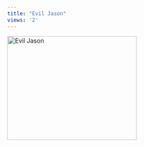 ```yaml
---
title: "Evil Jason"
views: '2'
---
```

<p><img alt="Evil Jason" src="http://www.mennoboy.com/chrisIMG_2656.JPG" width="299" height="241" /></p>

